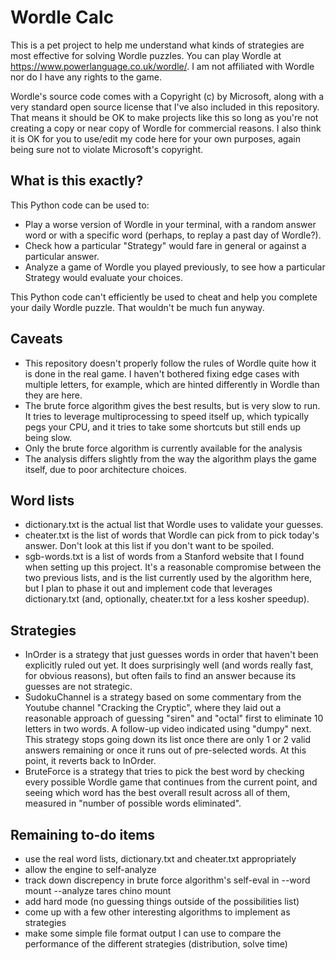 # Wordle Calc
This is a pet project to help me understand what kinds of strategies are most effective for solving Wordle puzzles.
You can play Wordle at https://www.powerlanguage.co.uk/wordle/.
I am not affiliated with Wordle nor do I have any rights to the game.

Wordle's source code comes with a Copyright (c) by Microsoft, along with a very standard open source license that I've also included in this repository. That means it should be OK to make projects like this so long as you're not creating a copy or near copy of Wordle for commercial reasons. I also think it is OK for you to use/edit my code here for your own purposes, again being sure not to violate Microsoft's copyright.

## What is this exactly?
This Python code can be used to:
- Play a worse version of Wordle in your terminal, with a random answer word or with a specific word (perhaps, to replay a past day of Wordle?).
- Check how a particular "Strategy" would fare in general or against a particular answer.
- Analyze a game of Wordle you played previously, to see how a particular Strategy would evaluate your choices.

This Python code can't efficiently be used to cheat and help you complete your daily Wordle puzzle. That wouldn't be much fun anyway.

## Caveats
- This repository doesn't properly follow the rules of Wordle quite how it is done in the real game. I haven't bothered fixing edge cases with multiple letters, for example, which are hinted differently in Wordle than they are here.
- The brute force algorithm gives the best results, but is very slow to run. It tries to leverage multiprocessing to speed itself up, which typically pegs your CPU, and it tries to take some shortcuts but still ends up being slow.
- Only the brute force algorithm is currently available for the analysis
- The analysis differs slightly from the way the algorithm plays the game itself, due to poor architecture choices.

## Word lists
- dictionary.txt is the actual list that Wordle uses to validate your guesses.
- cheater.txt is the list of words that Wordle can pick from to pick today's answer. Don't look at this list if you don't want to be spoiled.
- sgb-words.txt is a list of words from a Stanford website that I found when setting up this project. It's a reasonable compromise between the two previous lists, and is the list currently used by the algorithm here, but I plan to phase it out and implement code that leverages dictionary.txt (and, optionally, cheater.txt for a less kosher speedup).

## Strategies
- InOrder is a strategy that just guesses words in order that haven't been explicitly ruled out yet. It does surprisingly well (and words really fast, for obvious reasons), but often fails to find an answer because its guesses are not strategic.
- SudokuChannel is a strategy based on some commentary from the Youtube channel "Cracking the Cryptic", where they laid out a reasonable approach of guessing "siren" and "octal" first to eliminate 10 letters in two words. A follow-up video indicated using "dumpy" next. This strategy stops going down its list once there are only 1 or 2 valid answers remaining or once it runs out of pre-selected words. At this point, it reverts back to InOrder.
- BruteForce is a strategy that tries to pick the best word by checking every possible Wordle game that continues from the current point, and seeing which word has the best overall result across all of them, measured in "number of possible words eliminated".

## Remaining to-do items
- use the real word lists, dictionary.txt and cheater.txt appropriately
- allow the engine to self-analyze
- track down discrepency in brute force algorithm's self-eval in --word mount --analyze tares chino mount
- add hard mode (no guessing things outside of the possibilities list)
- come up with a few other interesting algorithms to implement as strategies
- make some simple file format output I can use to compare the performance of the different strategies (distribution, solve time)